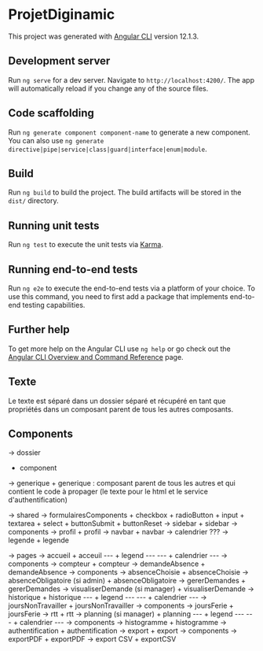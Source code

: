 # ProjetDiginamic

This project was generated with [Angular CLI](https://github.com/angular/angular-cli) version 12.1.3.

## Development server

Run `ng serve` for a dev server. Navigate to `http://localhost:4200/`. The app will automatically reload if you change any of the source files.

## Code scaffolding

Run `ng generate component component-name` to generate a new component. You can also use `ng generate directive|pipe|service|class|guard|interface|enum|module`.

## Build

Run `ng build` to build the project. The build artifacts will be stored in the `dist/` directory.

## Running unit tests

Run `ng test` to execute the unit tests via [Karma](https://karma-runner.github.io).

## Running end-to-end tests

Run `ng e2e` to execute the end-to-end tests via a platform of your choice. To use this command, you need to first add a package that implements end-to-end testing capabilities.

## Further help

To get more help on the Angular CLI use `ng help` or go check out the [Angular CLI Overview and Command Reference](https://angular.io/cli) page.

## Texte

Le texte est séparé dans un dossier séparé et récupéré en tant que propriétés dans un composant parent de tous les autres composants.

## Components
-> dossier
+ component

-> generique
    + generique : composant parent de tous les autres et qui contient le code à propager (le texte pour le html et le service d'authentification)

-> shared
    -> formulairesComponents
        + checkbox
        + radioButton
        + input
        + textarea
        + select
        + buttonSubmit
        + buttonReset
    -> sidebar
        + sidebar
        -> components
            -> profil
                + profil
    -> navbar
        + navbar
    -> calendrier ???
    -> legende
        + legende
    
-> pages
    -> accueil
        + acceuil
        --- + legend ---
        --- + calendrier ---
        -> components
            -> compteur
                + compteur
    -> demandeAbsence
        + demandeAbsence
        -> components
            -> absenceChoisie
                + absenceChoisie
            -> absenceObligatoire (si admin)
                + absenceObligatoire
    -> gererDemandes
        + gererDemandes
    -> visualiserDemande (si manager)
        + visualiserDemande
    -> historique
        + historique
        --- + legend ---
        --- + calendrier ---
    -> joursNonTravailler
        + joursNonTravailler
        -> components
            -> joursFerie
                + joursFerie
            -> rtt
                + rtt
    -> planning (si manager)
        + planning
        --- + legend ---
        --- + calendrier ---
        -> components
            -> histogramme
                + histogramme
    -> authentification
        + authentification
    -> export
        + export
        -> components
            -> exportPDF
                + exportPDF
            -> export CSV
                + exportCSV

